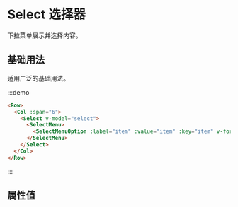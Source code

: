 # Select 选择器

下拉菜单展示并选择内容。

## 基础用法

适用广泛的基础用法。

:::demo 

```html
<Row>
  <Col :span="6">
    <Select v-model="select">
      <SelectMenu>
        <SelectMenuOption :label="item" :value="item" :key="item" v-for="item in options"></SelectMenuOption>
      </SelectMenu>
    </Select>
  </Col>
</Row>
```
:::

## 属性值
<script>
  import Row from '@/components/row';
  import Col from '@/components/col';
  import Select from '@/components/select';
  import SelectMenu from '@/components/select-menu';
  import SelectMenuOption from '@/components/select-menu-option';

  export default {
    components: {
      Row,
      Col,
      Select,
      SelectMenu,
      SelectMenuOption,
    },
    data() {
      return {
        select: '上海',
        options: ['上海', '北京', '广州', '深圳'],
      };
    },
  };
</script>